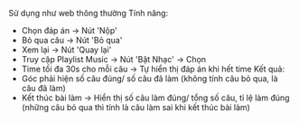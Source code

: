 Sử dụng như web thông thường
Tính năng:
- Chọn đáp án -> Nút 'Nộp'
- Bỏ qua câu -> Nút 'Bỏ qua'
- Xem lại -> Nút 'Quay lại'
- Truy cập Playlist Music -> Nút 'Bật Nhạc' -> Chọn
- Time tối đa 30s cho mỗi câu -> Tự hiển thị đáp án khi hết time
Kết quả:
- Góc phải hiện số câu đúng/ số câu đã làm (không tính câu bỏ qua, là câu đã làm)
- Kết thúc bài làm -> Hiển thị số câu làm đúng/ tổng số câu, tỉ lệ làm đúng (những câu bỏ qua thì tính là câu làm sai khi kết thúc bài làm)
